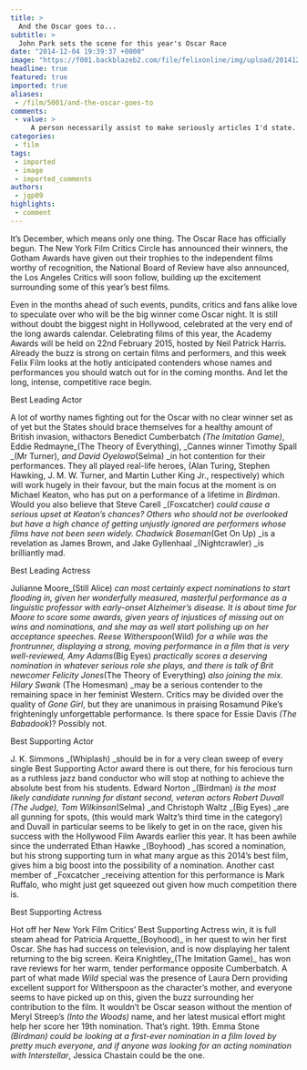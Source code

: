 ```yaml
---
title: >
  And the Oscar goes to...
subtitle: >
  John Park sets the scene for this year's Oscar Race
date: "2014-12-04 19:39:37 +0000"
image: "https://f001.backblazeb2.com/file/felixonline/img/upload/201412041939-cj914-oscars-copy.jpg"
headline: true
featured: true
imported: true
aliases:
 - /film/5001/and-the-oscar-goes-to
comments:
 - value: >
     A person necessarily assist to make seriously articles I'd state. This is the very first time I frequented your website page and up to now? I surprised with the analysis you made to make this particular publish extraordinary. Fantastic process! <br>ray ban aviators gold frame pink lens http://www.sanctus1.co.uk/?uk-ray-ban-aviators-gold-frame-pink-lens-21401.html,Difficulties features might be PSP can interact with PS3 in the event you have Wi-Fi connection. They'd to hire business outsourcing agents throughout the course of the fifa security. <br>fifa 16 hack http://creditsfut.com/
categories:
 - film
tags:
 - imported
 - image
 - imported_comments
authors:
 - jgp09
highlights:
 - comment
---
```


It’s December, which means only one thing. The Oscar Race has officially begun. The New York Film Critics Circle has announced their winners, the Gotham Awards have given out their trophies to the independent films worthy of recognition, the National Board of Review have also announced, the Los Angeles Critics will soon follow, building up the excitement surrounding some of this year’s best films.

Even in the months ahead of such events, pundits, critics and fans alike love to speculate over who will be the big winner come Oscar night. It is still without doubt the biggest night in Hollywood, celebrated at the very end of the long awards calendar. Celebrating films of this year, the Academy Awards will be held on 22nd February 2015, hosted by Neil Patrick Harris. Already the buzz is strong on certain films and performers, and this week Felix Film looks at the hotly anticipated contenders whose names and performances you should watch out for in the coming months. And let the long, intense, competitive race begin.

Best Leading Actor

A lot of worthy names fighting out for the Oscar with no clear winner set as of yet but the States should brace themselves for a healthy amount of British invasion, withactors Benedict Cumberbatch _(The Imitation Game)_, Eddie Redmayne_(The Theory of Everything), _Cannes winner Timothy Spall _(Mr Turner), _and David Oyelowo_(Selma) _in hot contention for their performances. They all played real-life heroes, (Alan Turing, Stephen Hawking, J. M. W. Turner, and Martin Luther King Jr., respectively) which will work hugely in their favour, but the main focus at the moment is on Michael Keaton, who has put on a performance of a lifetime in _Birdman_. Would you also believe that Steve Carell _(Foxcatcher) _could cause a serious upset at Keaton’s chances? Others who should not be overlooked but have a high chance of getting unjustly ignored are performers whose films have not been seen widely. Chadwick Boseman_(Get On Up) _is a revelation as James Brown, and Jake Gyllenhaal _(Nightcrawler) _is brilliantly mad.

Best Leading Actress

Julianne Moore_(Still Alice) _can most certainly expect nominations to start flooding in, given her wonderfully measured, masterful performance as a linguistic professor with early-onset Alzheimer’s disease. It is about time for Moore to score some awards, given years of injustices of missing out on wins and nominations, and she may as well start polishing up on her acceptance speeches. Reese Witherspoon_(Wild) _for a while was the frontrunner, displaying a strong, moving performance in a film that is very well-reviewed, Amy Adams_(Big Eyes) _practically scores a deserving nomination in whatever serious role she plays, and there is talk of Brit newcomer Felicity Jones_(The Theory of Everything) _also joining the mix. Hilary Swank_ (The Homesman) _may be a serious contender to the remaining space in her feminist Western. Critics may be divided over the quality of _Gone Girl_, but they are unanimous in praising Rosamund Pike’s frighteningly unforgettable performance. Is there space for Essie Davis _(The Babadook_)? Possibly not.

Best Supporting Actor

J. K. Simmons _(Whiplash) _should be in for a very clean sweep of every single Best Supporting Actor award there is out there, for his ferocious turn as a ruthless jazz band conductor who will stop at nothing to achieve the absolute best from his students. Edward Norton _(Birdman) _is the most likely candidate running for distant second, veteran actors Robert Duvall _(The Judge)_, Tom Wilkinson_(Selma) _and Christoph Waltz _(Big Eyes) _are all gunning for spots, (this would mark Waltz’s third time in the category) and Duvall in particular seems to be likely to get in on the race, given his success with the Hollywood Film Awards earlier this year. It has been awhile since the underrated Ethan Hawke _(Boyhood) _has scored a nomination, but his strong supporting turn in what many argue as this 2014’s best film, gives him a big boost into the possibility of a nomination. Another cast member of _Foxcatcher _receiving attention for this performance is Mark Ruffalo, who might just get squeezed out given how much competition there is.

Best Supporting Actress

Hot off her New York Film Critics’ Best Supporting Actress win, it is full steam ahead for Patricia Arquette_(Boyhood)_ in her quest to win her first Oscar. She has had success on television, and is now displaying her talent returning to the big screen. Keira Knightley_(The Imitation Game)_ has won rave reviews for her warm, tender performance opposite Cumberbatch. A part of what made _Wild_ special was the presence of Laura Dern providing excellent support for Witherspoon as the character’s mother, and everyone seems to have picked up on this, given the buzz surrounding her contribution to the film. It wouldn’t be Oscar season without the mention of Meryl Streep’s _(Into the Woods)_ name, and her latest musical effort might help her score her 19th nomination. That’s right. 19th. Emma Stone _(Birdman) _could be looking at a first-ever nomination in a film loved by pretty much everyone, and if anyone was looking for an acting nomination with_ Interstellar_, Jessica Chastain could be the one.
